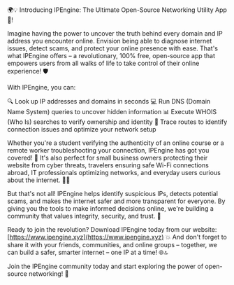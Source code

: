 🌍💡 Introducing IPEngine: The Ultimate Open-Source Networking Utility App 🚀!

Imagine having the power to uncover the truth behind every domain and IP address you encounter online. Envision being able to diagnose internet issues, detect scams, and protect your online presence with ease. That's what IPEngine offers – a revolutionary, 100% free, open-source app that empowers users from all walks of life to take control of their online experience! 🛡️

With IPEngine, you can:

🔍 Look up IP addresses and domains in seconds
💻 Run DNS (Domain Name System) queries to uncover hidden information
📊 Execute WHOIS (Who Is) searches to verify ownership and identity
🚗 Trace routes to identify connection issues and optimize your network setup

Whether you're a student verifying the authenticity of an online course or a remote worker troubleshooting your connection, IPEngine has got you covered! 🤝 It's also perfect for small business owners protecting their website from cyber threats, travelers ensuring safe Wi-Fi connections abroad, IT professionals optimizing networks, and everyday users curious about the internet. 👨‍💻

But that's not all! IPEngine helps identify suspicious IPs, detects potential scams, and makes the internet safer and more transparent for everyone. By giving you the tools to make informed decisions online, we're building a community that values integrity, security, and trust. 🤝

Ready to join the revolution? Download IPEngine today from our website: [https://www.ipengine.xyz](https://www.ipengine.xyz) 💥 And don't forget to share it with your friends, communities, and online groups – together, we can build a safer, smarter internet – one IP at a time! 🌐🔝

Join the IPEngine community today and start exploring the power of open-source networking! 👋